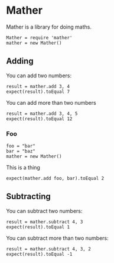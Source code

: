 # Mather

Mather is a library for doing maths.

    Mather = require 'mather'
    mather = new Mather()

## Adding

You can add two numbers:

    result = mather.add 3, 4
    expect(result).toEqual 7

You can add more than two numbers

    result = mather.add 3, 4, 5
    expect(result).toEqual 12

### Foo

    foo = "bar"
    bar = "baz"
    mather = new Mather()

This is a thing

    expect(mather.add foo, bar).toEqual 2

## Subtracting

You can subtract two numbers:

    result = mather.subtract 4, 3
    expect(result).toEqual 1

You can subtract more than two numbers:

    result = mather.subtract 4, 3, 2
    expect(result).toEqual -1
